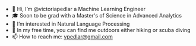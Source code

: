 - 👋 Hi, I’m @victoriapedlar a Machine Learning Engineer
- 🎓 Soon to be grad with a Master's of Science in Advanced Analytics
- 👀 I’m interested in Natural Language Processing
- 🤿 In my free time, you can find me outdoors either hiking or scuba diving
- 📫 How to reach me: vpedlar@gmail.com
